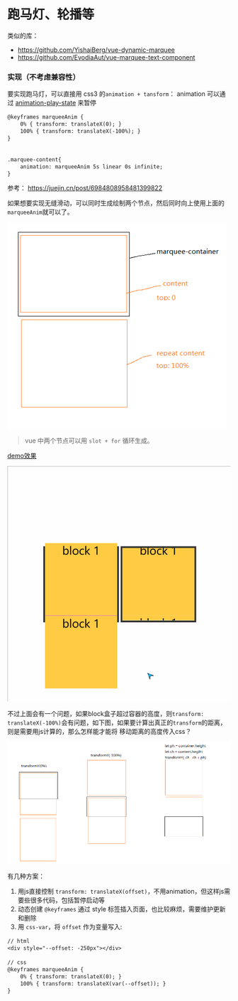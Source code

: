 # 跑马灯、轮播等
类似的库：
- https://github.com/YishaiBerg/vue-dynamic-marquee
- https://github.com/EvodiaAut/vue-marquee-text-component

### 实现（不考虑兼容性）
要实现跑马灯，可以直接用 css3 的`animation + tansform`：
animation 可以通过 [animation-play-state](https://developer.mozilla.org/zh-CN/docs/Web/CSS/animation-play-state) 来暂停
```
@keyframes marqueeAnim { 
    0% { transform: translateX(0); } 
    100% { transform: translateX(-100%); } 
}


.marquee-content{
    animation: marqueeAnim 5s linear 0s infinite;
}
```
参考： https://juejin.cn/post/6984808958481399822

如果想要实现无缝滑动，可以同时生成绘制两个节点，然后同时向上使用上面的`marqueeAnim`就可以了。

![](./static/跑马灯/img1.png)

> vue 中两个节点可以用 `slot + for` 循环生成。

[demo效果](./static/跑马灯/demo1.html)

![](./static/跑马灯/demo1.gif)


不过上面会有一个问题，如果block盒子超过容器的高度，则`transform: translateX(-100%)`会有问题，如下图，如果要计算出真正的`transform`的距离，则是需要用js计算的，那么怎样能才能将 移动距离的高度传入css？

![](./static/跑马灯/img2.png)

有几种方案：
1. 用js直接控制 `transform: translateX(offset)`，不用animation，但这样js需要些很多代码，包括暂停启动等
2. 动态创建 `@keyframes` 通过 style 标签插入页面，也比较麻烦，需要维护更新和删除
3. 用 `css-var`，将 `offset` 作为变量写入:
```
// html 
<div style="--offset: -250px"></div>

// css
@keyframes marqueeAnim { 
    0% { transform: translateX(0); } 
    100% { transform: translateX(var(--offset)); } 
}
```